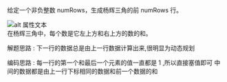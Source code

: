 给定一个非负整数 numRows，生成杨辉三角的前 numRows 行。


![alt 属性文本](https://upload.wikimedia.org/wikipedia/commons/0/0d/PascalTriangleAnimated2.gif "鼠标悬停时显示的文字")  
在杨辉三角中，每个数是它左上方和右上方的数的和。


解题思路 : 下一行的数据总是由上一行数据计算出来,很明显为动态规划 

编码思路 : 每一行的第一个和最后一个元素的值一直都是 1 ,所以直接塞值即可
         中间的数据都是由上一行下标相同的数据和前一个数据的和 
